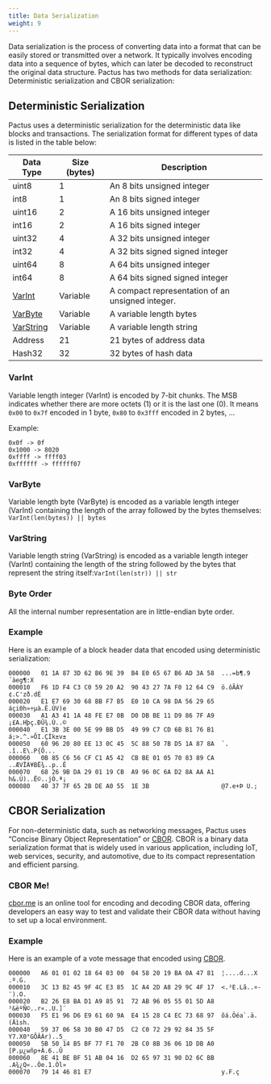 ```yaml
---
title: Data Serialization
weight: 9
---
```



Data serialization is the process of converting data into a format that can be easily stored or transmitted over a network.
It typically involves encoding data into a sequence of bytes, which can later be decoded to
reconstruct the original data structure.
Pactus has two methods for data serialization: Deterministic serialization and CBOR serialization:

## Deterministic Serialization

Pactus uses a deterministic serialization for the deterministic data like blocks and transactions.
The serialization format for different types of data is listed in the table below:

| **Data Type**           | **Size (bytes)** | **Description**                                  |
| ----------------------- | ---------------- | ------------------------------------------------ |
| uint8                   | 1                | An 8 bits unsigned integer                       |
| int8                    | 1                | An 8 bits signed integer                         |
| uint16                  | 2                | A 16 bits unsigned integer                       |
| int16                   | 2                | A 16 bits signed integer                         |
| uint32                  | 4                | A 32 bits unsigned integer                       |
| int32                   | 4                | A 32 bits signed signed integer                  |
| uint64                  | 8                | A 64 bits unsigned integer                       |
| int64                   | 8                | A 64 bits signed signed integer                  |
| [VarInt](#varint)       | Variable         | A compact representation of an unsigned integer. |
| [VarByte](#varbyte)     | Variable         | A variable length bytes                          |
| [VarString](#varstring) | Variable         | A variable length string                         |
| Address                 | 21               | 21 bytes of address data                         |
| Hash32                  | 32               | 32 bytes of hash data                            |

### VarInt

Variable length integer (VarInt) is encoded by 7-bit chunks. The MSB indicates whether there are
more octets (1) or it is the last one (0). It means `0x00` to `0x7f` encoded in 1 byte, `0x80` to
`0x3fff` encoded in 2 bytes, ...

Example:

```text
0x0f -> 0f
0x1000 -> 8020
0xffff -> ffff03
0xffffff -> ffffff07
```

### VarByte

Variable length byte (VarByte) is encoded as a variable length integer (VarInt) containing the
length of the array followed by the bytes themselves: `VarInt(len(bytes)) || bytes`

### VarString

Variable length string (VarString) is encoded as a variable length integer (VarInt) containing the
length of the string followed by the bytes that represent the string
itself:`VarInt(len(str)) || str`

### Byte Order

All the internal number representation are in little-endian byte order.

### Example

Here is an example of a block header data that encoded using deterministic serialization:

```shell
000000   01 1A 87 3D 62 B6 9E 39  B4 E0 65 67 B6 AD 3A 58  ...=b¶.9´àeg¶­:X
000010   F6 1D F4 C3 C0 59 20 A2  90 43 27 7A F0 12 64 C9  ö.ôÃÀY ¢.C'zð.dÉ
000020   E1 E7 69 30 68 BB F7 B5  E0 10 CA 98 DA 56 29 65  áçi0h»÷µà.Ê.ÚV)e
000030   A1 A3 41 1A 48 FE E7 0B  D0 DB BE 11 D9 86 7F A9  ¡£A.Hþç.ÐÛ¾.Ù..©
000040   E1 3B 3E 00 5E 99 BB D5  49 99 C7 CD 6B B1 76 B1  á;>.^.»ÕI.ÇÍk±v±
000050   60 96 20 80 EE 13 0C 45  5C 88 50 7B D5 1A 87 8A  `. .î..E\.P{Õ...
000060   0B 85 C6 56 CF C1 A5 42  CB BE 01 05 70 83 89 CA  ..ÆVÏÁ¥BË¾..p..Ê
000070   68 26 9B DA 29 01 19 CB  A9 96 0C 6A D2 8A AA A1  h&.Ú)..Ë©..jÒ.ª¡
000080   40 37 7F 65 2B DE A0 55  1E 3B                    @7.e+Þ U.;
```

## CBOR Serialization

For non-deterministic data, such as networking messages, Pactus uses
“Concise Binary Object Representation” or [CBOR](https://tools.ietf.org/html/rfc7049).
CBOR is a binary data serialization format that is widely used in various application,
including IoT, web services, security, and automotive, due to its compact representation and efficient parsing.

### CBOR Me!

[cbor.me](https://cbor.me)
is an online tool for encoding and decoding CBOR data, offering developers an easy way to test and
validate their CBOR data without having to set up a local environment.

### Example

Here is an example of a vote message that encoded using [CBOR](https://cbor.me/?bytes=a60101021864030004582019ba0a47813c13b2459f4ce3851ca42da8299c4f17b226e8bad1a9859172ab960555015da8f5e196d6e961609ae41528c4ec7368975937065830b047d5c2c072299284355f5b5014b5bf77f1702bc08b36061ddba08e41bebf51ab0416d265973190d26cbb79144681e7).

```shell
000000   A6 01 01 02 18 64 03 00  04 58 20 19 BA 0A 47 81  ¦....d...X .º.G.
000010   3C 13 B2 45 9F 4C E3 85  1C A4 2D A8 29 9C 4F 17  <.²E.Lã..¤-¨).O.
000020   B2 26 E8 BA D1 A9 85 91  72 AB 96 05 55 01 5D A8  ²&èºÑ©..r«..U.]¨
000030   F5 E1 96 D6 E9 61 60 9A  E4 15 28 C4 EC 73 68 97  õá.Öéa`.ä.(Äìsh.
000040   59 37 06 58 30 B0 47 D5  C2 C0 72 29 92 84 35 5F  Y7.X0°GÕÂÀr)..5_
000050   5B 50 14 B5 BF 77 F1 70  2B C0 8B 36 06 1D DB A0  [P.µ¿wñp+À.6..Û 
000060   8E 41 BE BF 51 AB 04 16  D2 65 97 31 90 D2 6C BB  .A¾¿Q«..Òe.1.Òl»
000070   79 14 46 81 E7                                    y.F.ç
```